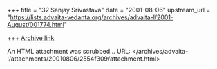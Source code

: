 +++
title = "32 Sanjay Srivastava"
date = "2001-08-06"
upstream_url = "https://lists.advaita-vedanta.org/archives/advaita-l/2001-August/001774.html"

+++
[Archive link](https://lists.advaita-vedanta.org/archives/advaita-l/2001-August/001774.html)

An HTML attachment was scrubbed...
URL: </archives/advaita-l/attachments/20010806/2554f309/attachment.html>
